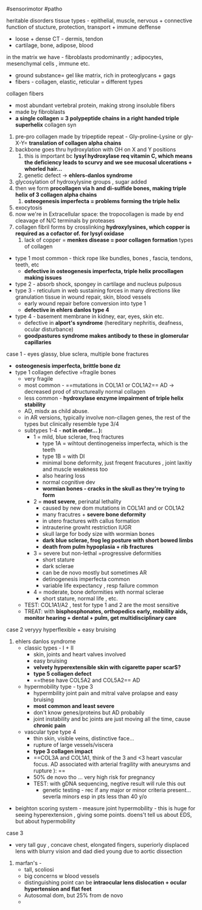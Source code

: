 #sensorimotor #patho 

heritable disorders 
tissue types - epithelial, muscle, nervous + connective 
function of stucture, protection, transport + immune deffense
- loose + dense CT - dermis, tendon
- cartilage, bone, adipose, blood 

in the matrix we have - fibroblasts prodominantly ; adipocytes, mesenchymal cells , immune etc. 
- ground substance= gel like matrix, rich in proteoglycans + gags
- fibers - collagen, elastic, reticular = different types 

collagen fibers 
- most abundant vertebral protein, making strong insoluble fibers
- made by fibroblasts
- **a single collagen = 3 polypeptide chains in a right handed triple superhelix**
collagen syn
1. pre-pro collagen made by tripeptide repeat - Gly-proline-Lysine or gly-X-Y= **translation of collagen alpha chains**
2. backbone goes thru hydroxylation with OH on X and Y positions
	1. this is important bc **lysyl hydroxylase req vitamin C, which means the deficiency leads to scurvy and we see mucosal ulcerations + whorled hair...**
	2. genetic defect -> **ehlers-danlos syndrome**
3. glycosylation of hydroxylysine groups , sugar added 
4. then we form **procollagen via h and di-sulfide bones, making triple helix of 3 collagen alpha chains**
	1. **osteogenesis imperfecta = problems forming the triple helix**
5. exocytosis 
6. now we're in Extracellular space:  the tropocollagen is made by end cleavage of N/C terminals by proteases 
7. collagen fibril forms by crosslinking **hydroxylysines, which copper is required as a cofactor of. for lysyl oxidase**
	1. lack of copper = **menkes disease = poor collagen formation**
types of collagen  
- type 1 most common - thick rope like bundles, bones , fascia, tendons, teeth, etc 
	- **defective in osteogenesis imperfecta, triple helix procollagen making issues**
- type 2 - absorb shock, spongey in cartilage and nucleus pulposus
- type 3 - reticulum in web sustaining forces in many directions like granulation tissue in wound repair, skin, blood vessels
	- early wound repair before conversion into type 1 
	- **defective in ehlers danlos type 4**
- type 4 - basement membrane in kidney, ear, eyes, skin etc. 
	- defective in **alport's syndrome** (hereditary nephritis, deafness, ocular disturbance)
	- **goodpastures syndrome makes antibody to these in glomerular capillaries**

case 1 - eyes glassy, blue sclera, multiple bone fractures 
- **osteogenesis imperfecta, brittle bone dz**
- type 1 collagen defective =fragile bones 
	- very fragile 
	- most common - ==mutations in COL1A1 or COL1A2== AD -> decreased prod of structureally normal collagen 
	- less common - **hydroxylase enzyme impairment of triple helix stability**
	- AD, misdx as child abuse. 
	- in AR versions, typically involve non-cllagen genes, the rest of the types but clinically resemble type 3/4 
	- subtypes 1-4 - **not in order... ):**
		- 1 = mild, blue sclerae, freq fractures
			- type 1A = wihtout dentinogeneiss imperfecta, which is the teeth 
			- type 1B = with DI
			- minimal bone deformity, just freqent fracutures , joint laxitiy and muscle weakness too 
			- also hearing loss 
			- normal cognitive dev 
			- **wormian bones - cracks in the skull as they're trying to form** 
		- 2 = **most severe**, perinatal lethality 
			- caused by new dom mutations in COL1A1 and or COL1A2 
			- many fracutres + **severe bone deformity**
			- in utero fractures with callus formation 
			- intrauterine growht restriction IUGR
			- skull large for body size with wormian bones 
			- **dark blue sclerae, frog leg posture with short bowed limbs**
			- **death from pulm hypoplasia + rib fractures**
		- 3 = severe but non-lethal =progressive deformities
			- short stature 
			- dark sclerae
			- can be de novo mostly but sometimes AR
			- detinogenesis imperfecta common 
			- variable life expectancy , resp failure common 
		- 4 = moderate, bone deformities with normal sclerae 
			- short stature, normal life , etc. 
	- TEST: COL1A1/A2 , test for type 1 and 2 are the most sensitive 
	- TREAT: with **bisphosphonates, orthopedics early, mobility aids, monitor hearing + dental + pulm, get multidisciplinary care**

case 2 veryyy hyperflexible + easy bruising 
1. ehlers danlos syndrome 
	- classic types - I + II
		- skin, joints and heart valves involved
		- easy bruising
		- **velvety hyperextensible skin with cigarette paper scarS?**
		- **type 5 collagen defect**
		- ==these have COL5A2 and COL5A2== AD
	- hypermobility type - type 3 
		- hypermbility joint pain and mitral valve prolapse and easy bruising 
		- **most common and least severe**
		- don't know genes/proteins but AD probabily 
		- joint instability and bc joints are just moving all the time, cause **chronic pain**
	- vascular type type 4 
		- thin skin, visible veins, distinctive face... 
		- rupture of large vessels/viscera 
		- **type 3 collagen impact**
		- ==COL3A and COL1A1, think of the 3 and <3 heart vascular focus. AD associated with arterial fragility with aneurysms and rupture ): ==
		- 50% de novo tho ... very high risk for pregnancy 
		- TEST: with gDNA sequencing, negtive result will rule this out 
			- genetic testing - rec if any major or minor criteria present... severla minors esp in pts less than 40 y/o 
- beighton scoring system - measure joint hypermobility - this is huge for seeing hyperextension , giving some points. doens't tell us about EDS, but about hypermobility 

case 3 
- very tall guy , concave chest, elongated fingers, superiorly displaced lens with blurry vision and dad died young due to aortic dissection 
1. marfan's -
	- tall, scoliosi
	- big concerns w blood vessels
	- distinguishing point can be **intraocular lens dislocation + ocular hypertension and flat feet**
	- Autosomal dom, but 25% from de novo
	- 